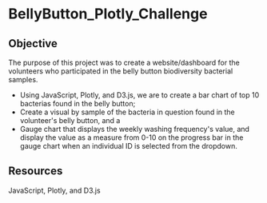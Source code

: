 # BellyButton_Plotly_Challenge

## Objective

The purpose of this project was to create a website/dashboard for the volunteers who participated in the belly button biodiversity bacterial samples. 
- Using JavaScript, Plotly, and D3.js, we are to create a bar chart of top 10 bacterias found in the belly button; 
- Create a visual by sample of the bacteria in question found in the volunteer's belly button, and a
- Gauge chart that displays the weekly washing frequency's value, and display the value as a measure from 0-10 on the progress bar in the gauge chart when an individual ID is selected from the dropdown.


## Resources

JavaScript, Plotly, and D3.js

